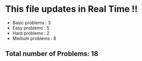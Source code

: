 # This file updates in Real Time !!
* Basic problems : 3
* Easy problems : 5
* Hard problems : 2
* Medium problems : 8

## Total number of Problems: 18
